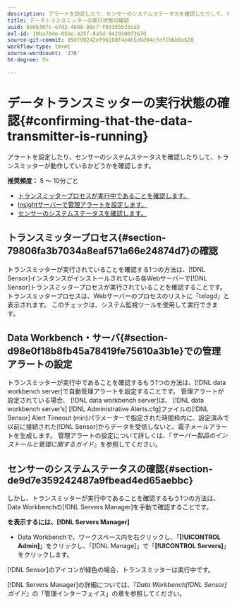 ```yaml
---
description: アラートを設定したり、センサーのシステムステータスを確認したりして、トランスミッターが動作しているかどうかを確認します。
title: データトランスミッターの実行状態の確認
uuid: 8dd6307c-e7d2-4800-88c7-f93385b33ca5
exl-id: 10ba704e-85be-425f-8a5d-9429100f367d
source-git-commit: d9df90242ef96188f4e4b5e6d04cfef196b0a628
workflow-type: tm+mt
source-wordcount: '276'
ht-degree: 5%

---
```


# データトランスミッターの実行状態の確認{#confirming-that-the-data-transmitter-is-running}

アラートを設定したり、センサーのシステムステータスを確認したりして、トランスミッターが動作しているかどうかを確認します。

**推奨頻度：** 5 ～ 10分ごと

* [トランスミッタープロセスが実行中であることを確認します。](../../../home/c-snsr-ovrvw/admin-sensor/c-data-trmtr-rng.md#section-79806fa3b7034a8eaf571a66e24874d7)
* [Insightサーバーで管理アラートを設定します。](../../../home/c-snsr-ovrvw/admin-sensor/c-data-trmtr-rng.md#section-d98e0f18b8fb45a78419fe75610a3b1e)
* [センサーのシステムステータスを確認します。](../../../home/c-snsr-ovrvw/admin-sensor/c-data-trmtr-rng.md#section-de9d7e359242487a9fbead4ed65aebbc)

## トランスミッタープロセス{#section-79806fa3b7034a8eaf571a66e24874d7}の確認

トランスミッターが実行されていることを確認する1つの方法は、[!DNL Sensor]インスタンスがインストールされている各Webサーバーで[!DNL Sensor]トランスミッタープロセスが実行されていることを確認することです。 トランスミッタープロセスは、Webサーバーのプロセスのリストに「txlogd」と表示されます。 このチェックは、システム監視ツールを使用して実行できます。

## Data Workbench・サーバ{#section-d98e0f18b8fb45a78419fe75610a3b1e}での管理アラートの設定

トランスミッターが実行中であることを確認するもう1つの方法は、[!DNL data workbench server]で自動管理アラートを設定することです。 管理アラートが設定されている場合、 [!DNL data workbench server]は、 [!DNL data workbench server’s] [!DNL Administrative Alerts.cfg]ファイルの[!DNL Sensor] Alert Timeout (min)パラメーターで指定された時間枠内に、設定済みで以前に接続された[!DNL Sensor]からデータを受信しないと、電子メールアラートを生成します。 管理アラートの設定について詳しくは、『*サーバー製品のインストールと管理に関するガイド*』を参照してください。

## センサーのシステムステータスの確認{#section-de9d7e359242487a9fbead4ed65aebbc}

しかし、トランスミッターが実行中であることを確認するもう1つの方法は、Data Workbenchの[!DNL Servers Manager]を手動で確認することです。

**を表示するには、[!DNL Servers Manager]**

* Data Workbenchで、ワークスペース内を右クリックし、「**[!UICONTROL Admin]**」をクリックし、「[!DNL Manage]」で「**[!UICONTROL Servers]**」をクリックします。

[!DNL Sensor]のアイコンが緑色の場合、トランスミッターは実行中です。

[!DNL Servers Manager]の詳細については、『*Data Workbench[!DNL Sensor]ガイド*』の「管理インターフェイス」の章を参照してください。
